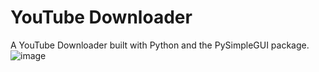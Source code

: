 # YouTube Downloader
A YouTube Downloader built with Python and the PySimpleGUI package.
![image](https://github.com/zaricj/YouTubeDL/assets/93329694/8bd2aa6f-a112-4a0c-b5d8-7691d8f9024b)
